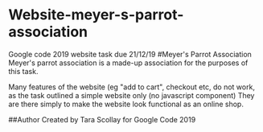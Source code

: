 # Website-meyer-s-parrot-association
Google code 2019 website task due 21/12/19
#Meyer's Parrot Association
Meyer's parrot association is a made-up association for the purposes of this task.

Many features of the website (eg "add to cart", checkout etc, do not work, as the task outlined a simple website only (no javascript component)
They are there simply to make the website look functional as an online shop.

##Author
Created by Tara Scollay for Google Code 2019
